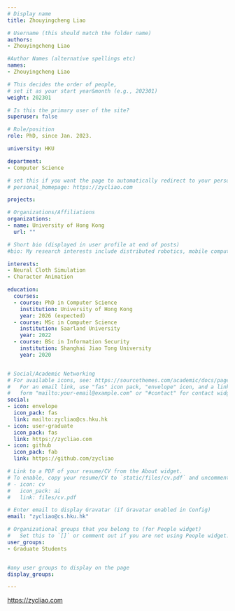 ```yaml
---
# Display name
title: Zhouyingcheng Liao

# Username (this should match the folder name)
authors:
- Zhouyingcheng Liao

#Author Names (alternative spellings etc)
names:
- Zhouyingcheng Liao

# This decides the order of people, 
# set it as your start year&month (e.g., 202301) 
weight: 202301

# Is this the primary user of the site?
superuser: false

# Role/position
role: PhD, since Jan. 2023. 

university: HKU

department:
- Computer Science

# set this if you want the page to automatically redirect to your personal homepage
# personal_homepage: https://zycliao.com

projects:

# Organizations/Affiliations
organizations:
- name: University of Hong Kong
  url: ""

# Short bio (displayed in user profile at end of posts)
#bio: My research interests include distributed robotics, mobile computing and programmable matter.

interests:
- Neural Cloth Simulation
- Character Animation

education:
  courses:
  - course: PhD in Computer Science
    institution: University of Hong Kong
    year: 2026 (expected)
  - course: MSc in Computer Science
    institution: Saarland University
    year: 2022
  - course: BSc in Information Security
    institution: Shanghai Jiao Tong University
    year: 2020


# Social/Academic Networking
# For available icons, see: https://sourcethemes.com/academic/docs/page-builder/#icons
#   For an email link, use "fas" icon pack, "envelope" icon, and a link in the
#   form "mailto:your-email@example.com" or "#contact" for contact widget.
social:
- icon: envelope
  icon_pack: fas
  link: mailto:zycliao@cs.hku.hk
- icon: user-graduate
  icon_pack: fas
  link: https://zycliao.com
- icon: github
  icon_pack: fab
  link: https://github.com/zycliao

# Link to a PDF of your resume/CV from the About widget.
# To enable, copy your resume/CV to `static/files/cv.pdf` and uncomment the lines below.
# - icon: cv
#   icon_pack: ai
#   link: files/cv.pdf

# Enter email to display Gravatar (if Gravatar enabled in Config)
email: "zycliao@cs.hku.hk"

# Organizational groups that you belong to (for People widget)
#   Set this to `[]` or comment out if you are not using People widget.
user_groups:
- Graduate Students


#any user groups to display on the page
display_groups:

---
```


<!-- # write your biography here
Zhouyingcheng Liao is a stupid PhD student. -->
https://zycliao.com
